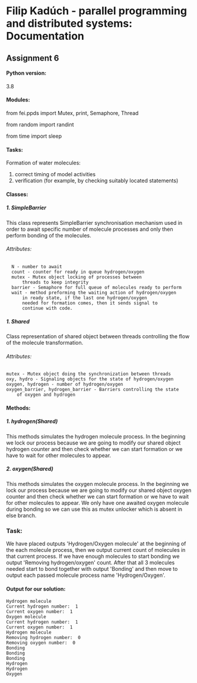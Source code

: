 # Filip Kadúch - parallel programming and distributed systems: Documentation

## Assignment 6

#### Python version:
  3.8
#### Modules:
  from fei.ppds import Mutex, print, Semaphore, Thread
  
  from random import randint
  
  from time import sleep


#### Tasks:
  Formation of water molecules:
  1. correct timing of model activities
  2. verification (for example, by checking suitably located statements)

#### Classes:
##### 1. SimpleBarrier
  This class represents SimpleBarrier synchronisation mechanism used in
  order to await specific number of molecule processes and only then
  perform bonding of the molecules.
  ###### Attributes:
      N - number to await
      count - counter for ready in queue hydrogen/oxygen
      mutex - Mutex object locking of processes between
          threads to keep integrity
      barrier - Semaphore for full queue of molecules ready to perform
      wait - method preforming the waiting action of hydrogen/oxygen
          in ready state, if the last one hydrogen/oxygen
          needed for formation comes, then it sends signal to
          continue with code.
          
##### 1. Shared
  Class representation of shared object between threads controlling the
  flow of the molecule transformation.
  ###### Attributes:
    mutex - Mutex object doing the synchronization between threads
    oxy, hydro - Signaling objects for the state of hydrogen/oxygen
    oxygen, hydrogen - number of hydrogen/oxygen
    oxygen_barrier, hydrogen_barrier - Barriers controlling the state
        of oxygen and hydrogen

#### Methods: 
##### 1. hydrogen(Shared)
  This methods simulates the hydrogen molecule process.
  In the beginning we lock our process because we are going to modify
  our shared object hydrogen counter and then check whether we can start formation
  or we have to wait for other molecules to appear.

##### 2. oxygen(Shared)
  This methods simulates the oxygen molecule process.
  In the beginning we lock our process because we are going to modify
  our shared object oxygen counter and then check whether we can start formation
  or we have to wait for other molecules to appear. We only have one awaited oxygen
  molecule during bonding so we can use this as mutex unlocker which is absent in
  else branch.


### Task:

We have placed outputs 'Hydrogen/Oxygen molecule' at the beginning of the each molecule process, then we output current count of molecules in that current process. If we have enough molecules to start bonding we output 'Removing hydrogen/oxygen' count. After that all 3 molecules needed start to bond together with output 'Bonding' and then move to output each passed molecule process name 'Hydrogen/Oxygen'.

#### Output for our solution:

```
Hydrogen molecule
Current hydrogen number:  1
Current oxygen number:  1
Oxygen molecule
Current hydrogen number:  1
Current oxygen number:  1
Hydrogen molecule
Removing hydrogen number:  0
Removing oxygen number:  0
Bonding
Bonding
Bonding
Hydrogen
Hydrogen
Oxygen
```

